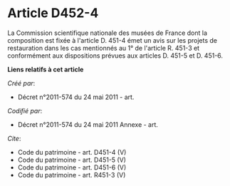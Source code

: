 # Article D452-4

La Commission scientifique nationale des musées de France dont la composition est fixée à l'article D. 451-4 émet un avis sur
les projets de restauration dans les cas mentionnés au 1° de l'article R. 451-3 et conformément aux dispositions prévues aux
articles D. 451-5 et D. 451-6.

**Liens relatifs à cet article**

_Créé par_:

  - Décret n°2011-574 du 24 mai 2011  - art.

_Codifié par_:

  - Décret n°2011-574 du 24 mai 2011 Annexe - art.

_Cite_:

  - Code du patrimoine - art. D451-4 (V)
  - Code du patrimoine - art. D451-5 (V)
  - Code du patrimoine - art. D451-6 (V)
  - Code du patrimoine - art. R451-3 (V)
